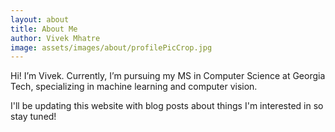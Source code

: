 ```yaml
---
layout: about
title: About Me
author: Vivek Mhatre
image: assets/images/about/profilePicCrop.jpg
---
```


Hi! I’m Vivek. Currently, I’m pursuing my MS in Computer Science at Georgia Tech, specializing in machine learning and computer vision.

I'll be updating this website with blog posts about things I'm interested in so stay tuned!
